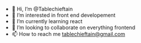 - 👋 Hi, I’m @Tablechieftain
- 👀 I’m interested in front end developement
- 🌱 I’m currently learning react
- 💞️ I’m looking to collaborate on everything frontend
- 📫 How to reach me tablechieftain@gmail.com

<!---
Tablechieftain/Tablechieftain is a ✨ special ✨ repository because its `README.md` (this file) appears on your GitHub profile.
You can click the Preview link to take a look at your changes.
--->
